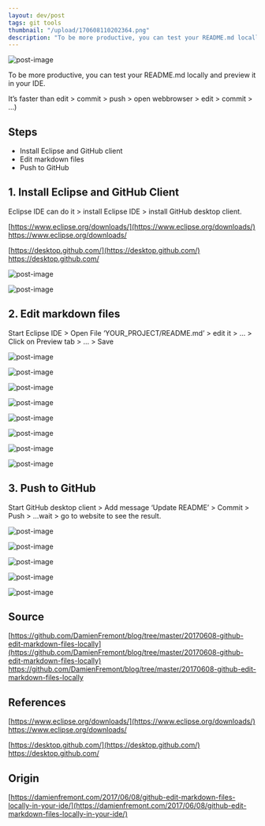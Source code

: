 ```yaml
---
layout: dev/post
tags: git tools
thumbnail: "/upload/170608110202364.png"
description: "To be more productive, you can test your README.md locally and preview it in your IDE..."
---
```


 
![post-image](/upload/170608110202364.png)
 
To be more productive, you can test your README.md locally and preview it in your IDE.
 

 
It’s faster than edit > commit > push > open webbrowser > edit > commit > …)
 
 

 
## Steps
 
* Install Eclipse and GitHub client
* Edit markdown files
* Push to GitHub
 
## 1. Install Eclipse and GitHub Client
 
Eclipse IDE can do it > install Eclipse IDE > install GitHub desktop client.
 
[https://www.eclipse.org/downloads/](https://www.eclipse.org/downloads/)
https://www.eclipse.org/downloads/
 
[https://desktop.github.com/](https://desktop.github.com/)
https://desktop.github.com/
 
![post-image](/upload/170608110202453.png)
 

 
![post-image](/upload/170608110202507.png)
 

 
## 2. Edit markdown files
 
Start Eclipse IDE > Open File ‘YOUR_PROJECT/README.md’ > edit it > … > Click on Preview tab > … > Save
 
![post-image](/upload/170608110202553.png)
 

 
![post-image](/upload/170608110202991.png)
 

 
![post-image](/upload/170608110203059.png)
 

 
![post-image](/upload/170608110203294.png)
 

 
![post-image](/upload/170608110203633.png)
 

 
![post-image](/upload/170608110203826.png)
 

 
![post-image](/upload/170608110204038.png)
 

 
![post-image](/upload/170608110204240.png)
 

 
## 3. Push to GitHub
 
Start GitHub desktop client > Add message ‘Update README’ > Commit > Push > …wait > go to website to see the result.
 
![post-image](/upload/170608110204482.png)
 

 
![post-image](/upload/170608110205036.png)
 

 
![post-image](/upload/170608110205128.png)
 

 
![post-image](/upload/170608110205191.png)
 

 
![post-image](/upload/170608110205222.png)
 

 
## Source
 
[https://github.com/DamienFremont/blog/tree/master/20170608-github-edit-markdown-files-locally](https://github.com/DamienFremont/blog/tree/master/20170608-github-edit-markdown-files-locally)
https://github.com/DamienFremont/blog/tree/master/20170608-github-edit-markdown-files-locally
 
## References
 
[https://www.eclipse.org/downloads/](https://www.eclipse.org/downloads/)
https://www.eclipse.org/downloads/
 
[https://desktop.github.com/](https://desktop.github.com/)
https://desktop.github.com/
 
 
## Origin
[https://damienfremont.com/2017/06/08/github-edit-markdown-files-locally-in-your-ide/](https://damienfremont.com/2017/06/08/github-edit-markdown-files-locally-in-your-ide/)
 
